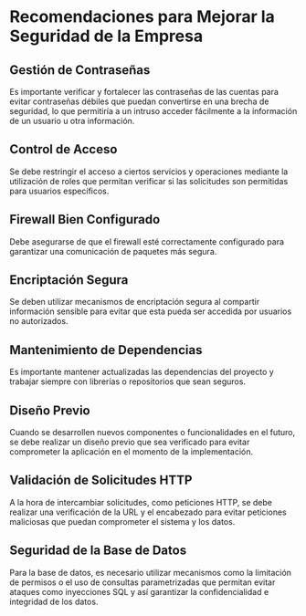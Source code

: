 # Recomendaciones para Mejorar la Seguridad de la Empresa

## Gestión de Contraseñas
Es importante verificar y fortalecer las contraseñas de las cuentas para evitar contraseñas débiles que puedan convertirse en una brecha de seguridad, lo que permitiría a un intruso acceder fácilmente a la información de un usuario u otra información.

## Control de Acceso
Se debe restringir el acceso a ciertos servicios y operaciones mediante la utilización de roles que permitan verificar si las solicitudes son permitidas para usuarios específicos.

## Firewall Bien Configurado
Debe asegurarse de que el firewall esté correctamente configurado para garantizar una comunicación de paquetes más segura.

## Encriptación Segura
Se deben utilizar mecanismos de encriptación segura al compartir información sensible para evitar que esta pueda ser accedida por usuarios no autorizados.

## Mantenimiento de Dependencias
Es importante mantener actualizadas las dependencias del proyecto y trabajar siempre con librerías o repositorios que sean seguros.

## Diseño Previo
Cuando se desarrollen nuevos componentes o funcionalidades en el futuro, se debe realizar un diseño previo que sea verificado para evitar comprometer la aplicación en el momento de la implementación.

## Validación de Solicitudes HTTP
A la hora de intercambiar solicitudes, como peticiones HTTP, se debe realizar una verificación de la URL y el encabezado para evitar peticiones maliciosas que puedan comprometer el sistema y los datos.

## Seguridad de la Base de Datos
Para la base de datos, es necesario utilizar mecanismos como la limitación de permisos o el uso de consultas parametrizadas que permitan evitar ataques como inyecciones SQL y así garantizar la confidencialidad e integridad de los datos.
